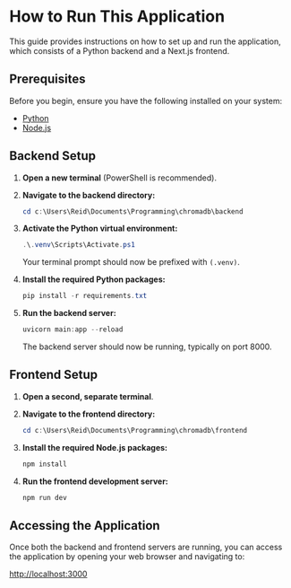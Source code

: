 # How to Run This Application

This guide provides instructions on how to set up and run the application, which consists of a Python backend and a Next.js frontend.

## Prerequisites

Before you begin, ensure you have the following installed on your system:

- [Python](https://www.python.org/downloads/)
- [Node.js](https://nodejs.org/en/download/)

## Backend Setup

1.  **Open a new terminal** (PowerShell is recommended).

2.  **Navigate to the backend directory:**
    ```powershell
    cd c:\Users\Reid\Documents\Programming\chromadb\backend
    ```

3.  **Activate the Python virtual environment:**
    ```powershell
    .\.venv\Scripts\Activate.ps1
    ```
    Your terminal prompt should now be prefixed with `(.venv)`.

4.  **Install the required Python packages:**
    ```powershell
    pip install -r requirements.txt
    ```

5.  **Run the backend server:**
    ```powershell
    uvicorn main:app --reload
    ```
    The backend server should now be running, typically on port 8000.

## Frontend Setup

1.  **Open a second, separate terminal**.

2.  **Navigate to the frontend directory:**
    ```powershell
    cd c:\Users\Reid\Documents\Programming\chromadb\frontend
    ```

3.  **Install the required Node.js packages:**
    ```powershell
    npm install
    ```

4.  **Run the frontend development server:**
    ```powershell
    npm run dev
    ```

## Accessing the Application

Once both the backend and frontend servers are running, you can access the application by opening your web browser and navigating to:

[http://localhost:3000](http://localhost:3000)

